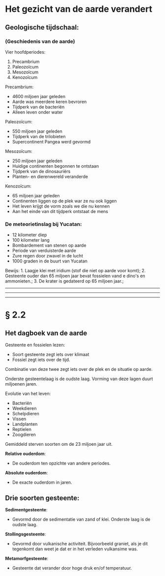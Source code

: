 # Het gezicht van de aarde verandert

## Geologische tijdschaal:
### (Geschiedenis van de aarde)

Vier hoofdperiodes:
1. Precambrium
2. Paleozoïcum
3. Mesozoïcum
4. Kenozoïcum


Precambrium:
- 4600 miljoen jaar geleden
- Aarde was meerdere keren bevroren
- Tijdperk van de bacteriën
- Alleen leven onder water

Paleozoïcum:
- 550 miljoen jaar geleden
- Tijdperk van de trilobieten
- Supercontinent Pangea werd gevormd

Mesozoïcum:
- 250 miljoen jaar geleden
- Huidige continenten begonnen te ontstaan
- Tijdperk van de dinosauriërs
- Planten- en dierenwereld veranderde

Kenozoïcum:
- 65 miljoen jaar geleden
- Continenten liggen op de plek war ze nu ook liggen
- Het leven krijgt de vorm zoals we die nu kennen
- Aan het einde van dit tijdperk ontstaat de mens

### De meteorietinslag bij Yucatan:
- 12 kilometer diep
- 100 kilometer lang
- Bombardement van stenen op aarde
- Periode van verduisterde aarde
- Zure regen door zwavel in de lucht
- 1000 graden in de buurt van Yucatan

Bewijs: 1. Laagje klei met iridium (stof die niet op aarde voor komt);
        2. Gesteente ouder dan 65 miljoen jaar bevat fossielen vand e dino's en ammonieten.;
	3. De krater is gedateerd op 65 miljoen jaar.;

---
---
---
# § 2.2
## Het dagboek van de aarde
Gesteente en fossielen lezen:
- Soort gesteente zegt iets over klimaat
- Fossiel zegt iets over de tijd.

Combinatie van deze twee zegt iets over de plek en de situatie op aarde.

Onderste gesteentelaag is de oudste laag. Vorming van deze lagen duurt miljoenen jaren.

Evolutie van het leven:
-	Bacteriën
-	Weekdieren
-	Schelpdieren
-	Vissen
-	Landplanten
-	Reptielen
-	Zoogdieren

Gemiddeld sterven soorten om de 23 miljoen jaar uit.

**Relative ouderdom**:
-	De ouderdom ten opzichte van andere periodes.

**Absolute ouderdom**: 
-	De exacte ouderdom in jaren.

## Drie soorten gesteente:
**Sedimentgesteente**:
- Gevormd door de  sedimentatie van zand of klei. Onderste laag is de oudste laag.

**Stollingsgesteente**:
- Gevormd door vulkanische activiteit. Bijvoorbeeld graniet, als je dit tegenkomt dan weet je dat er in het verleden vulkansime was.

**Metamorfgesteente**:
- Gesteente dat verander door hoge druk en/of temperatuur.

